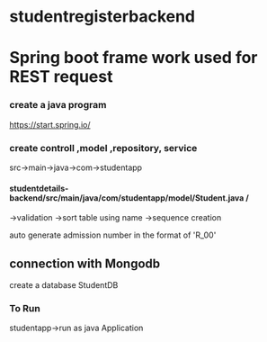 # studentregisterbackend
# Spring boot frame work used for REST request
### create a java program
https://start.spring.io/
### create controll ,model ,repository, service
src->main->java->com->studentapp
#### studentdetails-backend/src/main/java/com/studentapp/model/Student.java /
 ->validation ->sort table using name  ->sequence creation

auto generate admission number in the format of 'R_00' 
## connection with Mongodb
create a database StudentDB



### To Run 
studentapp->run as java Application
